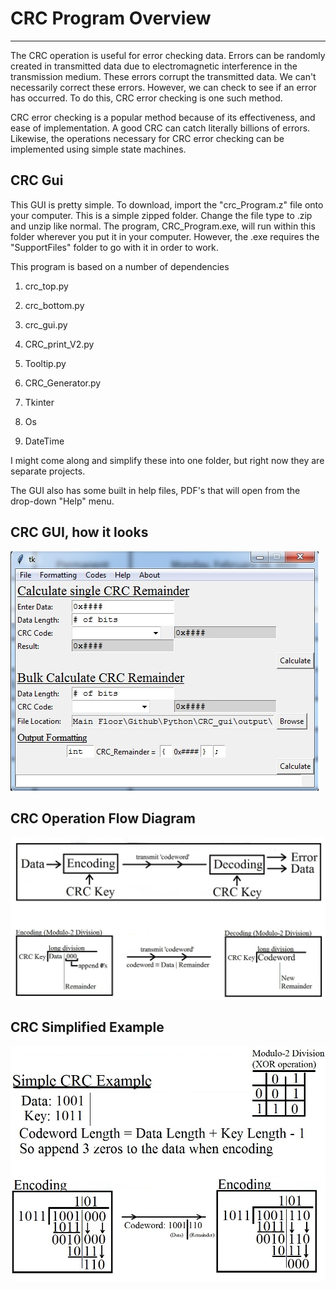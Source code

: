 #     CRC Program Overview
***


The CRC operation is useful for error checking data. Errors can be randomly created in transmitted  data due to electromagnetic interference in the transmission medium. These errors corrupt the transmitted data. We can't necessarily correct these errors. However, we can check to see if an error has occurred. To do this, CRC error checking is one such method. 

CRC error checking is a popular method because of its effectiveness, and ease of implementation. A good CRC can catch literally billions of errors. Likewise, the operations necessary for CRC error checking can be implemented using simple state machines. 

## CRC Gui

This GUI is pretty simple. To download, import the "crc_Program.z" file onto your computer. This is a simple zipped folder. Change the file type to .zip and unzip like normal. The program, CRC_Program.exe, will run within this folder wherever you put it in your computer. However, the .exe requires the "SupportFiles" folder to go with it in order to work. 

This program is based on a number of dependencies
1. crc_top.py
2. crc_bottom.py
3. crc_gui.py
4. CRC_print_V2.py
5. Tooltip.py
6. CRC_Generator.py

7. Tkinter
8. Os
9. DateTime

I might come along and simplify these into one folder, but right now they are separate projects. 

The GUI also has some built in help files, PDF's that will open from the drop-down "Help" menu. 

## CRC GUI, how it looks
![alt text](images/GUIScreen.jpg)

## CRC Operation Flow Diagram

![alt text](images/CRCDiagram.jpg)

## CRC Simplified Example

![alt text](images/CRCExample.jpg)